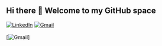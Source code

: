 ## Hi there 👋 Welcome to my GitHub space
[![LinkedIn](https://img.shields.io/badge/LinkedIn-0077B5?style=for-the-badge&logo=linkedin&logoColor=white)](https://www.linkedin.com/in/rahul7218/) [![Gmail](https://img.shields.io/badge/contactme@rahulp.dev-D14836?style=for-the-badge&logo=gmail&logoColor=white)]()<br><br>
[![Gmail](https://img.shields.io/badge/contactme@rahulp.dev-%230077B5.svg?logo=gmail&logoColor=white)]
